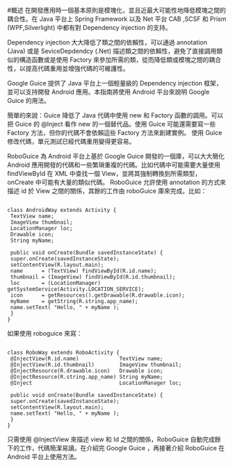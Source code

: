 #概述
在開發應用時一個基本原則是模塊化，並且近最大可能性地降低模塊之間的耦合性。在 Java 平台上 Spring Framework 以及 Net 平台 CAB ,SCSF 和 Prism (WPF,Silverlight) 中都有對 Dependency injection 的支持。

Dependency injection 大大降低了類之間的依賴性，可以通過 annotation (Java) 或是 SeviceDepdendcy (.Net) 描述類之間的依賴性，避免了直接調用類似的構造函數或是使用 Factory 來參加所需的類，從而降低類或模塊之間的耦合性，以提高代碼重用並增強代碼的可維護性。

Google Guice 提供了 Java 平台上一個輕量級的 Dependency injection 框架，並可以支持開發 Android 應用。本指南將使用 Android 平台來說明 Google Guice 的用法。

簡單的來說：Guice 降低了 Java 代碼中使用 new 和 Factory 函數的調用。可以把 Guice 的 @Inject 看作 new 的一個替代品。使用 Guice 可能還需要寫一些 Factory 方法，但你的代碼不會依賴這些 Factory 方法來創建實例。 使用 Guice 修改代碼，單元測試已經代碼重用變得更容易。

RoboGuice 為 Android 平台上基於 Google Guice 開發的一個庫，可以大大簡化 Android 應用開發的代碼和一些繁瑣重複的代碼。比如代碼中可能需要大量使用 findViewById 在 XML 中查找一個 View，並將其強制轉換到所需類型，onCreate 中可能有大量的類似代碼。 RoboGuice 允許使用 annotation 的方式來描述 id 於 View 之間的關係，其餘的工作由 roboGuice 庫來完成。比如：

```

class AndroidWay extends Activity {
 TextView name;
 ImageView thumbnail;
 LocationManager loc;
 Drawable icon;
 String myName;

 public void onCreate(Bundle savedInstanceState) {
 super.onCreate(savedInstanceState);
 setContentView(R.layout.main);
 name      = (TextView) findViewById(R.id.name);
 thumbnail = (ImageView) findViewById(R.id.thumbnail);
 loc       = (LocationManager) getSystemService(Activity.LOCATION_SERVICE);
 icon      = getResources().getDrawable(R.drawable.icon);
 myName    = getString(R.string.app_name);
 name.setText( "Hello, " + myName );
 }
}

```

如果使用 roboguice 來寫：

```

class RoboWay extends RoboActivity {
 @InjectView(R.id.name)             TextView name;
 @InjectView(R.id.thumbnail)        ImageView thumbnail;
 @InjectResource(R.drawable.icon)   Drawable icon;
 @InjectResource(R.string.app_name) String myName;
 @Inject                            LocationManager loc;

 public void onCreate(Bundle savedInstanceState) {
 super.onCreate(savedInstanceState);
 setContentView(R.layout.main);
 name.setText( "Hello, " + myName );
 }
}

```

只需使用 @InjectView 來描述 view 和 Id 之間的關係，RoboGuice 自動完成餘下的工作，代碼簡潔易讀。在介紹完 Google Guice ，再接著介紹 RoboGuice 在 Android 平台上使用方法。 